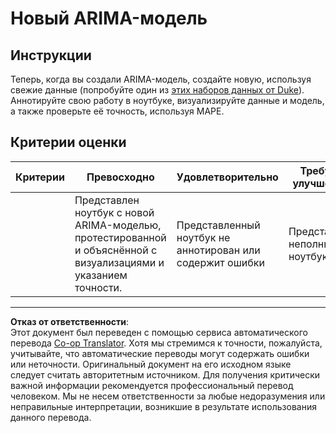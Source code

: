 <!--
CO_OP_TRANSLATOR_METADATA:
{
  "original_hash": "1c814013e10866dfd92cdb32caaae3ac",
  "translation_date": "2025-08-29T20:42:59+00:00",
  "source_file": "7-TimeSeries/2-ARIMA/assignment.md",
  "language_code": "ru"
}
-->
# Новый ARIMA-модель

## Инструкции

Теперь, когда вы создали ARIMA-модель, создайте новую, используя свежие данные (попробуйте один из [этих наборов данных от Duke](http://www2.stat.duke.edu/~mw/ts_data_sets.html)). Аннотируйте свою работу в ноутбуке, визуализируйте данные и модель, а также проверьте её точность, используя MAPE.

## Критерии оценки

| Критерии | Превосходно                                                                                                         | Удовлетворительно                                       | Требует улучшения                   |
| -------- | ------------------------------------------------------------------------------------------------------------------- | ------------------------------------------------------- | ----------------------------------- |
|          | Представлен ноутбук с новой ARIMA-моделью, протестированной и объяснённой с визуализациями и указанием точности.    | Представленный ноутбук не аннотирован или содержит ошибки | Представлен неполный ноутбук        |

---

**Отказ от ответственности**:  
Этот документ был переведен с помощью сервиса автоматического перевода [Co-op Translator](https://github.com/Azure/co-op-translator). Хотя мы стремимся к точности, пожалуйста, учитывайте, что автоматические переводы могут содержать ошибки или неточности. Оригинальный документ на его исходном языке следует считать авторитетным источником. Для получения критически важной информации рекомендуется профессиональный перевод человеком. Мы не несем ответственности за любые недоразумения или неправильные интерпретации, возникшие в результате использования данного перевода.